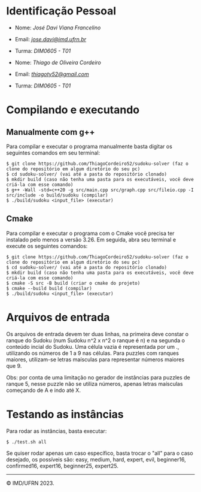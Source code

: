 ﻿# Identificação Pessoal

- Nome: _José Davi Viana Francelino_
- Email: *jose.davi@imd.ufrn.br*
- Turma: _DIM0605 - T01_

- Nome: _Thiago de Oliveira Cordeiro_
- Email: *thiagoty52@gmail.com*
- Turma: _DIM0605 - T01_

# Compilando e executando

## Manualmente com g++

Para compilar e executar o programa manualmente basta digitar os seguintes comandos em seu terminal:

```
$ git clone https://github.com/ThiagoCordeiro52/sudoku-solver (faz o clone do repositório em algum diretório do seu pc)
$ cd sudoku-solver/ (vai até a pasta do repositório clonado)
$ mkdir build (caso não tenha uma pasta para os executáveis, você deve criá-la com esse comando)
$ g++ -Wall -std=c++20 -g src/main.cpp src/graph.cpp src/fileio.cpp -I src/include -o build/sudoku (compilar)
$ ./build/sudoku <input_file> (executar)
```

## Cmake

Para compilar e executar o programa com o Cmake você precisa ter instalado pelo menos a versão 3.26. Em seguida, abra seu terminal e execute os seguintes comandos:

```
$ git clone https://github.com/ThiagoCordeiro52/sudoku-solver (faz o clone do repositório em algum diretório do seu pc)
$ cd sudoku-solver/ (vai até a pasta do repositório clonado)
$ mkdir build (caso não tenha uma pasta para os executáveis, você deve criá-la com esse comando)
$ cmake -S src -B build (criar o cmake do projeto)
$ cmake --build build (compilar)
$ ./build/sudoku <input_file> (executar)
```

# Arquivos de entrada

Os arquivos de entrada devem ter duas linhas, na primeira deve constar o ranque do Sudoku (num Sudoku n^2 x n^2 o ranque é n) e na segunda
o conteúdo incial do Sudoku. Uma célula vazia é representada por um ., utilizando os números de 1 a 9 nas células. Para puzzles com
ranques maiores, utilizam-se letras maísculas para representar números maiores que 9.

Obs: por conta de uma limitação no gerador de instâncias para puzzles de ranque 5, nesse puzzle não se utiliza números, apenas letras maísculas
começando de A e indo até X.

# Testando as instâncias

Para rodar as instâncias, basta executar:

```
$ ./test.sh all
```

Se quiser rodar apenas um caso específico, basta trocar o "all" para o caso desejado, os possíveis são: easy, medium, hard, expert, evil, beginner16, confirmed16, expert16, beginner25, expert25.

---

&copy; IMD/UFRN 2023.
